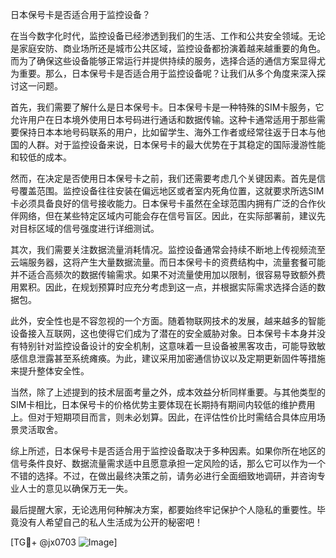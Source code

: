 日本保号卡是否适合用于监控设备？

在当今数字化时代，监控设备已经渗透到我们的生活、工作和公共安全领域。无论是家庭安防、商业场所还是城市公共区域，监控设备都扮演着越来越重要的角色。而为了确保这些设备能够正常运行并提供持续的服务，选择合适的通信方案显得尤为重要。那么，日本保号卡是否适合用于监控设备呢？让我们从多个角度来深入探讨这一问题。

首先，我们需要了解什么是日本保号卡。日本保号卡是一种特殊的SIM卡服务，它允许用户在日本境外使用日本号码进行通话和数据传输。这种卡通常适用于那些需要保持日本本地号码联系的用户，比如留学生、海外工作者或经常往返于日本与他国的人群。对于监控设备来说，日本保号卡的最大优势在于其稳定的国际漫游性能和较低的成本。

然而，在决定是否使用日本保号卡之前，我们还需要考虑几个关键因素。首先是信号覆盖范围。监控设备往往安装在偏远地区或者室内死角位置，这就要求所选SIM卡必须具备良好的信号接收能力。日本保号卡虽然在全球范围内拥有广泛的合作伙伴网络，但在某些特定区域内可能会存在信号盲区。因此，在实际部署前，建议先对目标区域的信号强度进行详细测试。

其次，我们需要关注数据流量消耗情况。监控设备通常会持续不断地上传视频流至云端服务器，这将产生大量数据流量。而日本保号卡的资费结构中，流量套餐可能并不适合高频次的数据传输需求。如果不对流量使用加以限制，很容易导致额外费用累积。因此，在规划预算时应充分考虑到这一点，并根据实际需求选择合适的数据包。

此外，安全性也是不容忽视的一个方面。随着物联网技术的发展，越来越多的智能设备接入互联网，这也使得它们成为了潜在的安全威胁对象。日本保号卡本身并没有特别针对监控设备设计的安全机制，这意味着一旦设备被黑客攻击，可能导致敏感信息泄露甚至系统瘫痪。为此，建议采用加密通信协议以及定期更新固件等措施来提升整体安全性。

当然，除了上述提到的技术层面考量之外，成本效益分析同样重要。与其他类型的SIM卡相比，日本保号卡的价格优势主要体现在长期持有期间内较低的维护费用上。但对于短期项目而言，则未必划算。因此，在评估性价比时需结合具体应用场景灵活取舍。

综上所述，日本保号卡是否适合用于监控设备取决于多种因素。如果你所在地区的信号条件良好、数据流量需求适中且愿意承担一定风险的话，那么它可以作为一个不错的选择。不过，在做出最终决策之前，请务必进行全面细致地调研，并咨询专业人士的意见以确保万无一失。

最后提醒大家，无论选用何种解决方案，都要始终牢记保护个人隐私的重要性。毕竟没有人希望自己的私人生活成为公开的秘密吧！

[TG💪+ @jx0703 ![Image](https://github.com/user-attachments/assets/dbca1d08-cadb-493c-b0ec-ad6f7a83f270)]